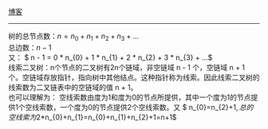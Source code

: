 [博客](https://blog.csdn.net/sddxqlrjxr/article/details/51084698)  

 
 

---
树的总节点数：$n = n_{0} + n_{1} + n_{2} + n_{3} + ...$  
总边数：$n - 1$  
又： $ n - 1 = 0 * n_{0} + 1 * n_{1} + 2 * n_{2} + 3 * n_{3} + ...$  
线索二叉树：n个节点的二叉树有2n个链域，非空链域 n - 1 个，空链域 n + 1 个。空链域存放指针，指向树中其他结点。这种指针称为线索。因此线索二叉树的线索数为二叉链表中的空链域的值 n + 1。  
    也可以理解为： 空线索数由度为1和度为0的节点所提供，其中一个度为1的节点提供1个空线索数，一个度为0的节点提供2个空线索数。又 $ n_{0}=n_{2}+1$, 总的空线索为$2*n_{0}+n_{1}=n_{0}+n_{1}+n_{2}+1=n+1$
